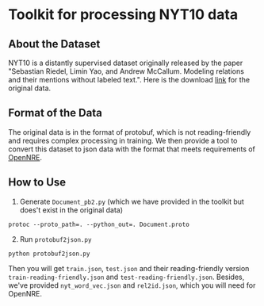 # Toolkit for processing NYT10 data

## About the Dataset

NYT10 is a distantly supervised dataset originally released by the paper "Sebastian Riedel, Limin Yao, and Andrew McCallum. Modeling relations and their mentions without labeled text.". Here is the download [link](http://iesl.cs.umass.edu/riedel/ecml/) for the original data.

## Format of the Data

The original data is in the format of protobuf, which is not reading-friendly and requires complex processing in training. We then provide a tool to convert this dataset to json data with the format that meets requirements of [OpenNRE](https://github.com/thunlp/OpenNRE).

## How to Use

1. Generate `Document_pb2.py` (which we have provided in the toolkit but does't exist in the original data)

```
protoc --proto_path=. --python_out=. Document.proto
```

2. Run `protobuf2json.py`

```
python protobuf2json.py
```

Then you will get `train.json`, `test.json` and their reading-friendly version `train-reading-friendly.json` and `test-reading-friendly.json`. Besides, we've provided `nyt_word_vec.json` and `rel2id.json`, which you will need for OpenNRE.

